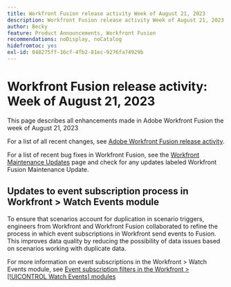 ```yaml
---
title: Workfront Fusion release activity Week of August 21, 2023
description: Workfront Fusion release activity Week of August 21, 2023
author: Becky
feature: Product Announcements, Workfront Fusion
recommendations: noDisplay, noCatalog
hidefromtoc: yes
exl-id: 048275ff-16cf-4fb2-81ec-9276fa74929b
---
```

# Workfront Fusion release activity: Week of August 21, 2023

This page describes all enhancements made in Adobe Workfront Fusion the week of
 August 21, 2023

For a list of all recent changes, see [Adobe Workfront Fusion release activity](/help/workfront-fusion/fusion-product-releases/fusion-release-activity.md).

For a list of recent bug fixes in Workfront Fusion, see the [Workfront Maintenance Updates](https://experienceleague.adobe.com/docs/workfront-known-issues/releases/current-updates.html) page and check for any updates labeled Workfront Fusion Maintenance Update.

## Updates to event subscription process in Workfront > Watch Events module

To ensure that scenarios account for duplication in scenario triggers, engineers from Workfront and Workfront Fusion collaborated to refine the process in which event subscriptions in Workfront send events to Fusion. This improves data quality by reducing the possibility of data issues based on scenarios working with duplicate data.

For more information on event subscriptions in the Workfront > Watch Events module, see [Event subscription filters in the Workfront > [!UICONTROL Watch Events] modules](/help/workfront-fusion/references/apps-and-modules/adobe-connectors/workfront-modules.md#event-subscription-filters-in-the-workfront--watch-events-modules)

